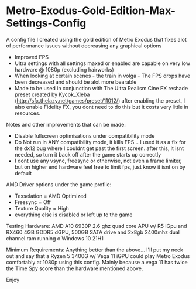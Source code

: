# Metro-Exodus-Gold-Edition-Max-Settings-Config
A config file I created using the gold edition of Metro Exodus that fixes alot of performance issues without decreasing any graphical options


- Improved FPS
- Ultra settings with all settings maxed or enabled are capable on very low hardware @ 1080p (excluding hairworks)
- When looking at certain scenes - the train in volga - The FPS drops have been decreased and should be alot more bearable
- Made to be used in conjunction with The Ultra Realism Cine FX reshade preset created by Kycok_Xleba (http://sfx.thelazy.net/games/preset/11012/) after enabling the preset, I also enable Fidelity FX, you dont need to do this but it costs very little in resources.

Notes and other improvements that can be made:
- Disable fullscreen optimisations under compatibility mode
- Do Not run in ANY compatibility mode, it kills FPS... I used it as a fix for the dx12 bug where I couldnt get past the first screen. after this, it isnt needed, so turn it back off after the game starts up correctly
- I dont use any vsync, freesync or otherwise, not even a frame limiter, but on higher end hardware feel free to limit fps, just know it isnt on by default

AMD Driver options under the game profile:
- Tesselation = AMD Optimized
- Freesync = Off
- Texture Quality = High
- everything else is disabled or left up to the game


Testing Hardware:
AMD A10 6930P 2.6 ghz quad core APU w/ R5 iGpu and RX460 4GB GDDR5 dGPU, 500GB SATA drive and 2x8gb 2400mhz dual channel ram running o Windows 10 21H1

Minimum Requirements:
Anything better than the above... I'll put my neck out and say that a Ryzen 5 3400G w/ Vega 11 iGPU could play Metro Exodus comfortably at 1080p using this config. Mainly because a vega 11 has twice the Time Spy score than the hardware mentioned above.


Enjoy
